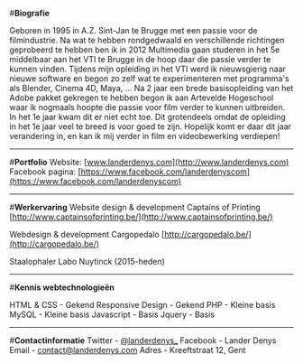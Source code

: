 #**Biografie**

Geboren in 1995 in A.Z. Sint-Jan te Brugge met een passie voor de filmindustrie. Na wat te hebben rondgedwaald en verschillende richtingen geprobeerd te hebben ben ik in 2012 Multimedia gaan studeren in het 5e middelbaar aan het VTI te Brugge in de hoop daar die passie verder te kunnen vinden. Tijdens mijn opleiding in het VTI werd ik nieuwsgierig naar nieuwe software en begon zo zelf wat te experimenteren met programma's als Blender, Cinema 4D, Maya, ... Na 2 jaar een brede basisopleiding van het Adobe pakket gekregen te hebben begon ik aan Artevelde Hogeschool waar ik nogmaals hoopte die passie voor film verder te kunnen uitbreiden. In het 1e jaar kwam dit er niet echt toe. Dit grotendeels omdat de opleiding in het 1e jaar veel te breed is voor goed te zijn. Hopelijk komt er daar dit jaar verandering in, en kan ik mij verder in film en videobewerking verdiepen!

----------

#**Portfolio**
Website:  [www.landerdenys.com](http://www.landerdenys.com)
Facebook pagina: [https://www.facebook.com/landerdenyscom](https://www.facebook.com/landerdenyscom)

----------

#**Werkervaring**
Website design & development Captains of Printing
	[http://www.captainsofprinting.be/](http://www.captainsofprinting.be/)

Webdesign & development Cargopedalo
[http://cargopedalo.be/](http://cargopedalo.be/)

Staalophaler Labo Nuytinck (2015-heden)

----------

#**Kennis webtechnologieën**

HTML & CSS - Gekend
Responsive Design - Gekend
PHP - Kleine basis
MySQL - Kleine basis
Javascript - Basis
Jquery - Basis

----------

#**Contactinformatie**
Twitter - [@landerdenys_](https://twitter.com/landerdenys_)
Facebook - Lander Denys
Email - contact@landerdenys.com
Adres -  Kreeftstraat 12, Gent